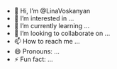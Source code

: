 - 👋 Hi, I’m @LinaVoskanyan
- 👀 I’m interested in ...
- 🌱 I’m currently learning ...
- 💞️ I’m looking to collaborate on ...
- 📫 How to reach me ...
- 😄 Pronouns: ...
- ⚡ Fun fact: ...

<!---
LinaVoskanyan/LinaVoskanyan is a ✨ special ✨ repository because its `README.md` (this file) appears on your GitHub profile.
You can click the Preview link to take a look at your changes.
--->
